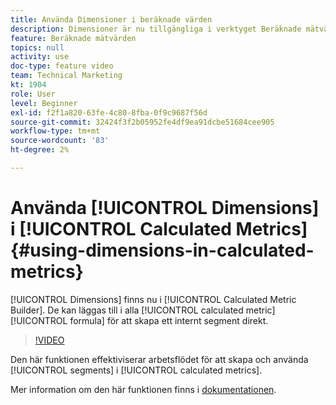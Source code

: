 ```yaml
---
title: Använda Dimensioner i beräknade värden
description: Dimensioner är nu tillgängliga i verktyget Beräknade mätvärden. De kan läggas till i alla beräknade mätformler för att skapa ett internt segment direkt.
feature: Beräknade mätvärden
topics: null
activity: use
doc-type: feature video
team: Technical Marketing
kt: 1904
role: User
level: Beginner
exl-id: f2f1a820-63fe-4c80-8fba-0f9c9687f56d
source-git-commit: 32424f3f2b05952fe4df9ea91dcbe51684cee905
workflow-type: tm+mt
source-wordcount: '83'
ht-degree: 2%

---
```


# Använda [!UICONTROL Dimensions] i [!UICONTROL Calculated Metrics] {#using-dimensions-in-calculated-metrics}

[!UICONTROL Dimensions] finns nu i  [!UICONTROL Calculated Metric Builder]. De kan läggas till i alla [!UICONTROL calculated metric] [!UICONTROL formula] för att skapa ett internt segment direkt.

>[!VIDEO](https://video.tv.adobe.com/v/23723/?quality=12)

Den här funktionen effektiviserar arbetsflödet för att skapa och använda [!UICONTROL segments] i [!UICONTROL calculated metrics].

Mer information om den här funktionen finns i [dokumentationen](https://marketing.adobe.com/resources/help/en_US/analytics/calcmetrics/cm_build_metrics.html).

